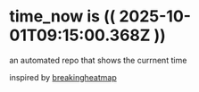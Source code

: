 # time_now is (( 2025-10-01T09:15:00.368Z ))

an automated repo that shows the currnent time

inspired by [breakingheatmap](https://github.com/breakingheatmap/breakingheatmap)